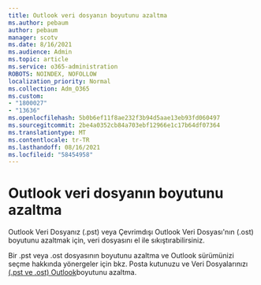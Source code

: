```yaml
---
title: Outlook veri dosyanın boyutunu azaltma
ms.author: pebaum
author: pebaum
manager: scotv
ms.date: 8/16/2021
ms.audience: Admin
ms.topic: article
ms.service: o365-administration
ROBOTS: NOINDEX, NOFOLLOW
localization_priority: Normal
ms.collection: Adm_O365
ms.custom:
- "1800027"
- "13636"
ms.openlocfilehash: 5b0b6ef11f8ae232f3b94d5aae13eb93fd060497
ms.sourcegitcommit: 2be4a0352cb84a703ebf12966e1c17b64df07364
ms.translationtype: MT
ms.contentlocale: tr-TR
ms.lasthandoff: 08/16/2021
ms.locfileid: "58454958"
---
```

# <a name="reduce-the-size-of-your-outlook-data-file"></a>Outlook veri dosyanın boyutunu azaltma

Outlook Veri Dosyanız (.pst) veya Çevrimdışı Outlook Veri Dosyası'nın (.ost) boyutunu azaltmak için, veri dosyasını el ile sıkıştırabilirsiniz. 

Bir .pst veya .ost dosyasının boyutunu azaltma ve Outlook sürümünizi seçme hakkında yönergeler için bkz. Posta kutunuzu ve Veri Dosyalarınızı [(.pst ve .ost) Outlook](https://support.microsoft.com/office/reduce-the-size-of-your-mailbox-and-outlook-data-files-pst-and-ost-e4c6a4f1-d39c-47dc-a4fa-abe96dc8c7ef)boyutunu azaltma.